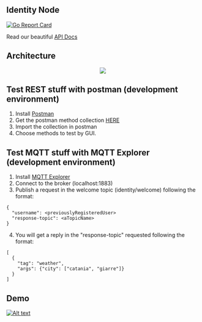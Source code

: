 ## Identity Node
[![Go Report Card](https://goreportcard.com/badge/github.com/AlessandroSpallina/SmartFeed)](https://goreportcard.com/report/github.com/AlessandroSpallina/SmartFeed)

Read our beautiful [API Docs](https://documenter.getpostman.com/view/13959997/TWDXpHP6)

## Architecture
<p align="center">
  <img src="https://spee.ch/d/identity-node.png">
</p>

## Test REST stuff with postman (development environment)
1. Install [Postman](https://www.postman.com/)
2. Get the postman method collection [HERE](https://www.getpostman.com/collections/2be9d338f6a5b032acb4)
3. Import the collection in postman
4. Choose methods to test by GUI.

## Test MQTT stuff with MQTT Explorer (development environment)
1. Install [MQTT Explorer](http://mqtt-explorer.com/)
2. Connect to the broker (localhost:1883)
3. Publish a request in the welcome topic (identity/welcome) following the format:
```
{
  "username": <previouslyRegisteredUser>
  "response-topic": <aTopicName>
}
```
4. You will get a reply in the "response-topic" requested following the format:
```
[
  {
    "tag": "weather",
    "args": {"city": ["catania", "giarre"]}
  }
]
```

## Demo
[![Alt text](https://spee.ch/3/identity-node-demo2.jpg)](https://spee.ch/d/identity-node-demo-v0.webm)

